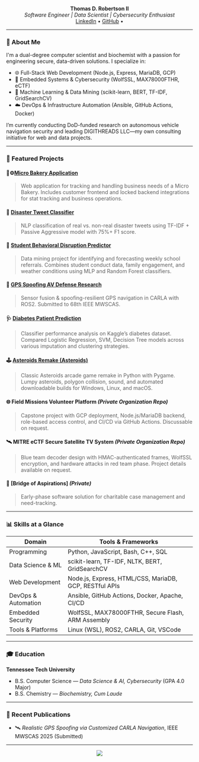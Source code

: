 <p align="center">
  <strong>Thomas D. Robertson II</strong><br>
  <em>Software Engineer | Data Scientist | Cybersecurity Enthusiast</em><br>
  <a href="https://www.linkedin.com/in/thomas-d-robertson">LinkedIn</a> • 
  <a href="https://github.com/TDRobertson">GitHub</a> • 
  <!-- <a href="https://your-portfolio-site.com">Portfolio</a> -->
</p>

---

### 👋 About Me

I'm a dual-degree computer scientist and biochemist with a passion for engineering secure, data-driven solutions. I specialize in:

- 🌐 Full-Stack Web Development (Node.js, Express, MariaDB, GCP)
- 🔐 Embedded Systems & Cybersecurity (WolfSSL, MAX78000FTHR, eCTF)
- 🤖 Machine Learning & Data Mining (scikit-learn, BERT, TF-IDF, GridSearchCV)
- ☁️ DevOps & Infrastructure Automation (Ansible, GitHub Actions, Docker)

I’m currently conducting DoD-funded research on autonomous vehicle navigation security and leading DIGITHREADS LLC—my own consulting initiative for web and data projects.

---

### 🧠 Featured Projects

#### 🥖⚙️[Micro Bakery Application](https://simplebakerydev.duckdns.org/)
> Web application for tracking and handling business needs of a Micro Bakery. Includes customer frontend and locked backend integrations for stat tracking and business operations.

#### 🔎 [Disaster Tweet Classifier](https://github.com/CSC-4260-Advanced-Data-Science-Project/NLP_Disaster_Tweets)
> NLP classification of real vs. non-real disaster tweets using TF-IDF + Passive Aggressive model with 75%+ F1 score.

#### 🧠 [Student Behavioral Disruption Predictor](https://github.com/TDRobertson/student-referral-predictor)
> Data mining project for identifying and forecasting weekly school referrals. Combines student conduct data, family engagement, and weather conditions using MLP and Random Forest classifiers.

#### 🚗 [GPS Spoofing AV Defense Research](https://github.com/TDRobertson/carla-autonomous-vehicle-scripts)
> Sensor fusion & spoofing-resilient GPS navigation in CARLA with ROS2. Submitted to 68th IEEE MWSCAS.

#### 🩺 [Diabetes Patient Prediction](https://github.com/TDRobertson/Diabetes-Patient-Prediction)
> Classifier performance analysis on Kaggle’s diabetes dataset. Compared Logistic Regression, SVM, Decision Tree models across various imputation and clustering strategies.

#### 🕹️ [Asteroids Remake (Asteroids)](https://github.com/TDRobertson/asteroids)
> Classic Asteroids arcade game remake in Python with Pygame. Lumpy asteroids, polygon collision, sound, and automated downloadable builds for Windows, Linux, and macOS.

#### 🌐 Field Missions Volunteer Platform *(Private Organization Repo)*
> Capstone project with GCP deployment, Node.js/MariaDB backend, role-based access control, and CI/CD via GitHub Actions. Discussable on request.

#### 🛰️ MITRE eCTF Secure Satellite TV System *(Private Organization Repo)*
> Blue team decoder design with HMAC-authenticated frames, WolfSSL encryption, and hardware attacks in red team phase. Project details available on request.

#### 🤝 [Bridge of Aspirations] *(Private)*
> Early-phase software solution for charitable case management and need-tracking.
---

### 📊 Skills at a Glance

| Domain                | Tools & Frameworks                                        |
|----------------------|-----------------------------------------------------------|
| Programming          | Python, JavaScript, Bash, C++, SQL                        |
| Data Science & ML    | scikit-learn, TF-IDF, NLTK, BERT, GridSearchCV            |
| Web Development      | Node.js, Express, HTML/CSS, MariaDB, GCP, RESTful APIs    |
| DevOps & Automation  | Ansible, GitHub Actions, Docker, Apache, CI/CD            |
| Embedded Security    | WolfSSL, MAX78000FTHR, Secure Flash, ARM Assembly         |
| Tools & Platforms    | Linux (WSL), ROS2, CARLA, Git, VSCode                     |

---

### 🎓 Education

**Tennessee Tech University**  
- B.S. Computer Science — *Data Science & AI, Cybersecurity* (GPA 4.0 Major)  
- B.S. Chemistry — *Biochemistry, Cum Laude*  

---

### 🧾 Recent Publications

- 🛰 *Realistic GPS Spoofing via Customized CARLA Navigation*, IEEE MWSCAS 2025 (Submitted)  


---

<p align="center">
  <img src="https://api.boot.dev/v1/users/public/a986788c-5903-4e49-b387-ab2fc7c6034a/thumbnail" >
</p>

<!-- ### 📈 GitHub Stats

<details>
<summary>Expand GitHub activity</summary>

<p align="center">
  <img src="https://github-readme-stats.vercel.app/api?username=TDRobertson&theme=tokyonight&show_icons=true&hide_border=true&count_private=true&include_all_commits=true" />
  
  <img src="https://github-readme-streak-stats.herokuapp.com/?user=TDRobertson" />
</p>

</details>
-->
